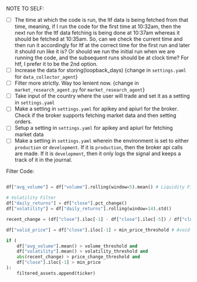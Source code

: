 NOTE TO SELF:

- [ ] The time at which the code is run, the ltf data is being fetched from that time, meaning, if I run the code for the first time at 10:32am, then the next run for the ltf data fetching is being done at 10:37am whereas it should be fetched at 10:35am. So, can we check the current time and then run it accordingly for ltf at the correct time for the first run and later it should run like it is? Or should we run the initial run when we are running the code, and the subsequent runs should be at clock time? For htf, I prefer it to be the 2nd option.
- [ ] Increase the data for storing(loopback_days) {change in `settings.yaml` for `data_collector_agent`}
- [ ] Filter more strictly. Way too lenient now. {change in `market_research_agent.py` for `market_research_agent`}
- [ ] Take input of the country where the user will trade and set it as a setting in `settings.yaml`
- [ ] Make a setting in `settings.yaml` for apikey and apiurl for the broker. Check if the broker supports fetching market data and then setting orders.
- [ ] Setup a setting in `settings.yaml` for apikey and apiurl for fetching market data
- [ ] Make a setting in `settings.yaml` wherein the environment is set to either `production` or `development`. If it is `production`, then the broker api calls are made. If it is `development`, then it only logs the signal and keeps a track of it in the journal.

Filter Code:

```python

df["avg_volume"] = df["volume"].rolling(window=5).mean() # Liquidity Filter

# Volatility Filter
df["daily_returns"] = df["close"].pct_change()
df["volatility"] = df["daily_returns"].rolling(window=14).std()

recent_change = (df["close"].iloc[-1] - df["close"].iloc[-5]) / df["close"].iloc[-5] # Momentum filter

df["valid_price"] = df["close"].iloc[-1] > min_price_threshold # Avoid penny stocks

if (
    df["avg_volume"].mean() > volume_threshold and
    df["volatility"].mean() > volatility_threshold and
    abs(recent_change) > price_change_threshold and
    df["close"].iloc[-1] > min_price
):
    filtered_assets.append(ticker)
```
